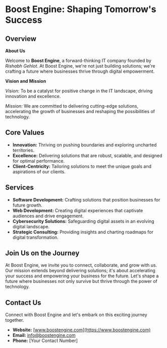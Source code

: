 # Boost Engine: Shaping Tomorrow's Success

## Overview

**About Us**

Welcome to **Boost Engine**, a forward-thinking IT company founded by *Rishabh Gehlot*. At Boost Engine, we're not just building solutions; we're crafting a future where businesses thrive through digital empowerment.

**Vision and Mission**

*Vision:* To be a catalyst for positive change in the IT landscape, driving innovation and excellence.

*Mission:* We are committed to delivering cutting-edge solutions, accelerating the growth of businesses and reshaping the possibilities of technology.

## Core Values

- **Innovation:** Thriving on pushing boundaries and exploring uncharted territories.
- **Excellence:** Delivering solutions that are robust, scalable, and designed for optimal performance.
- **Client-Centricity:** Tailoring solutions to meet the unique goals and aspirations of our clients.

## Services

- **Software Development:** Crafting solutions that position businesses for future growth.
- **Web Development:** Creating digital experiences that captivate audiences and drive engagement.
- **Cybersecurity Solutions:** Safeguarding digital assets in an evolving digital landscape.
- **Strategic Consulting:** Providing insights and charting roadmaps for digital transformation.

## Join Us on the Journey

At Boost Engine, we invite you to connect, collaborate, and grow with us. Our mission extends beyond delivering solutions; it's about accelerating your success and empowering your business for the future. Let's shape a future where businesses not only survive but thrive through the power of technology.

## Contact Us

Connect with Boost Engine and let's embark on this exciting journey together.

- **Website:** [www.boostengine.com](https://www.boostengine.com)
- **Email:** info@boostengine.com
- **Phone:** [Your Contact Number]
